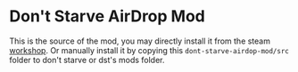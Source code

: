 # Don't Starve AirDrop Mod

This is the source of the mod, you may directly install it from the steam [workshop](https://steamcommunity.com/sharedfiles/filedetails/?id=3355586316). Or manually install it by copying this `dont-starve-airdop-mod/src` folder to don't starve or dst's mods folder.
